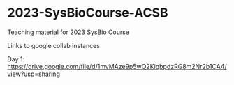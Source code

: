 # 2023-SysBioCourse-ACSB

Teaching material for 2023 SysBio Course

Links to google collab instances

Day 1: https://drive.google.com/file/d/1mvMAze9p5wQ2KiqbpdzRG8m2Nr2b1CA4/view?usp=sharing

